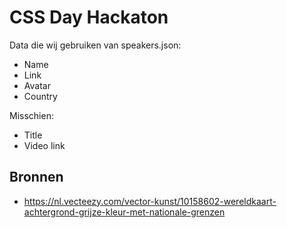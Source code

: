 # CSS Day Hackaton

Data die wij gebruiken van speakers.json:
- Name
- Link
- Avatar
- Country

Misschien:
- Title
- Video link

## Bronnen
- https://nl.vecteezy.com/vector-kunst/10158602-wereldkaart-achtergrond-grijze-kleur-met-nationale-grenzen
